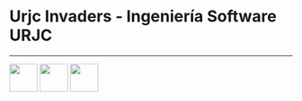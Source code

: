 # Urjc Invaders - Ingeniería Software URJC
---

[<img src="https://avatars.githubusercontent.com/u/47105148?v=4"
    width="50px">](https://github.com/PortiESP)
[<img src="https://avatars.githubusercontent.com/u/146845008?v=4"
    width="50px">](https://github.com/danisntoss)
[<img src="https://avatars.githubusercontent.com/u/121297520?v=4"
    width="50px">](https://github.com/CuB1z)